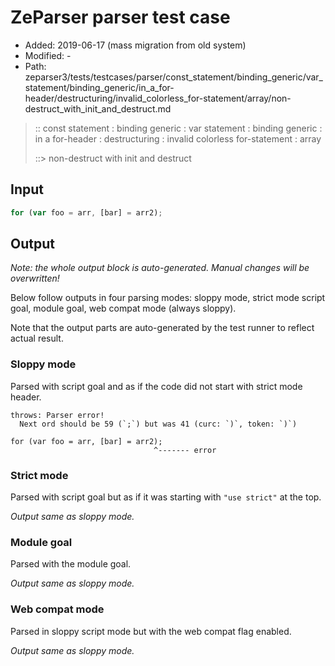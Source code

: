 # ZeParser parser test case

- Added: 2019-06-17 (mass migration from old system)
- Modified: -
- Path: zeparser3/tests/testcases/parser/const_statement/binding_generic/var_statement/binding_generic/in_a_for-header/destructuring/invalid_colorless_for-statement/array/non-destruct_with_init_and_destruct.md

> :: const statement : binding generic : var statement : binding generic : in a for-header : destructuring : invalid colorless for-statement : array
>
> ::> non-destruct with init and destruct

## Input

`````js
for (var foo = arr, [bar] = arr2);
`````

## Output

_Note: the whole output block is auto-generated. Manual changes will be overwritten!_

Below follow outputs in four parsing modes: sloppy mode, strict mode script goal, module goal, web compat mode (always sloppy).

Note that the output parts are auto-generated by the test runner to reflect actual result.

### Sloppy mode

Parsed with script goal and as if the code did not start with strict mode header.

`````
throws: Parser error!
  Next ord should be 59 (`;`) but was 41 (curc: `)`, token: `)`)

for (var foo = arr, [bar] = arr2);
                                ^------- error
`````

### Strict mode

Parsed with script goal but as if it was starting with `"use strict"` at the top.

_Output same as sloppy mode._

### Module goal

Parsed with the module goal.

_Output same as sloppy mode._

### Web compat mode

Parsed in sloppy script mode but with the web compat flag enabled.

_Output same as sloppy mode._
